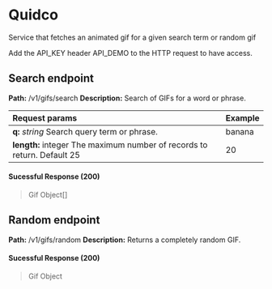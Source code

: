 # Quidco
Service that fetches an animated gif for a given search term or random gif

Add the API_KEY header API_DEMO to the HTTP request to have access.

## Search endpoint
**Path:** /v1/gifs/search
**Description:** Search of GIFs for a word or phrase.

|Request params|Example |
|:--------------|--------|
|**q:** *string*  Search query term or phrase.| banana |
|**length:** integer The maximum number of records to return. Default 25 | 20 |

#### Sucessful Response (200)
>Gif Object[]

## Random endpoint
**Path:** /v1/gifs/random
**Description:** Returns a completely random GIF.

#### Sucessful Response (200)
>Gif Object
